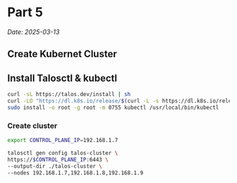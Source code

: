 # Part 5

*Date: 2025-03-13*

## Create Kubernet Cluster

## Install Talosctl & kubectl
```bash
curl -sL https://talos.dev/install | sh
curl -LO "https://dl.k8s.io/release/$(curl -L -s https://dl.k8s.io/release/stable.txt)/bin/linux/amd64/kubectl"
sudo install -o root -g root -m 0755 kubectl /usr/local/bin/kubectl
```

### Create cluster
```bash
export CONTROL_PLANE_IP=192.168.1.7

talosctl gen config talos-cluster \
https://$CONTROL_PLANE_IP:6443 \
--output-dir ./talos-cluster \
--nodes 192.168.1.7,192.168.1.8,192.168.1.9
```
